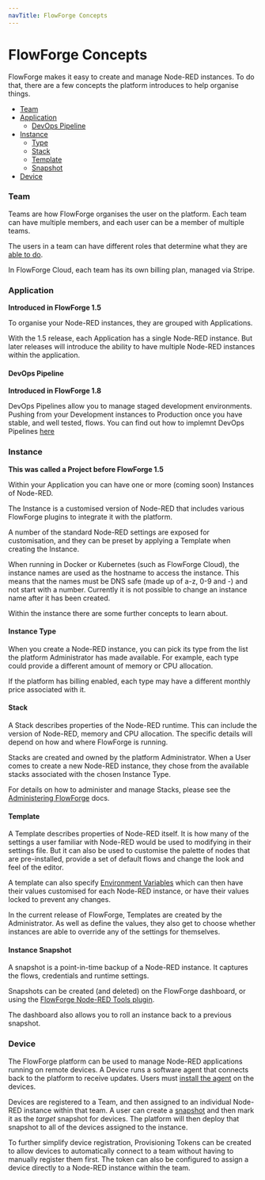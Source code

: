 ```yaml
---
navTitle: FlowForge Concepts
---
```


# FlowForge Concepts

FlowForge makes it easy to create and manage Node-RED instances. To do that, there
are a few concepts the platform introduces to help organise things.

 - [Team](#team)
 - [Application](#application)
   - [DevOps Pipeline](#devops-pipeline)
 - [Instance](#instance)
   - [Type](#instance-type)
   - [Stack](#stack)
   - [Template](#template)
   - [Snapshot](#instance-snapshot)
 - [Device](#device)


### Team

Teams are how FlowForge organises the user on the platform. Each team can have
multiple members, and each user can be a member of multiple teams.

The users in a team can have different roles that determine what they are
[able to do](./team/#role-based-access-control).

In FlowForge Cloud, each team has its own billing plan, managed via Stripe.

### Application

**Introduced in FlowForge 1.5**

To organise your Node-RED instances, they are grouped with Applications.

With the 1.5 release, each Application has a single Node-RED instance. But later
releases will introduce the ability to have multiple Node-RED instances within
the application.

#### DevOps Pipeline

**Introduced in FlowForge 1.8**

DevOps Pipelines allow you to manage staged development environments. Pushing
from your Development instances to Production once you have stable, and well tested,
flows. You can find out how to implemnt DevOps Pipelines [here](./devops-pipelines.md)

### Instance

**This was called a Project before FlowForge 1.5**

Within your Application you can have one or more (coming soon) Instances of Node-RED.

The Instance is a customised version of Node-RED that includes various FlowForge
plugins to integrate it with the platform.

A number of the standard Node-RED settings are exposed for customisation, and they
can be preset by applying a Template when creating the Instance.

When running in Docker or Kubernetes (such as FlowForge Cloud), the instance names
are used as the hostname to access the instance. This means that the names must
be DNS safe (made up of a-z, 0-9 and -) and not start with a number. Currently
it is not possible to change an instance name after it has been created.

Within the instance there are some further concepts to learn about.

#### Instance Type

When you create a Node-RED instance, you can pick its type from the list the platform
Administrator has made available. For example, each type could provide a different
amount of memory or CPU allocation.

If the platform has billing enabled, each type may have a different monthly price
associated with it.

#### Stack

A Stack describes properties of the Node-RED runtime. This can include the
version of Node-RED, memory and CPU allocation. The specific details will depend
on how and where FlowForge is running.

Stacks are created and owned by the platform Administrator. When a User
comes to create a new Node-RED instance, they chose from the available stacks associated
with the chosen Instance Type.

For details on how to administer and manage Stacks, please see the
[Administering FlowForge](../admin/#managing-stacks) docs.

#### Template

A Template describes properties of Node-RED itself. It is how many of the
settings a user familiar with Node-RED would be used to modifying in their settings
file. But it can also be used to customise the palette of nodes that are pre-installed,
provide a set of default flows and change the look and feel of the editor.

A template can also specify [Environment Variables](./envvar.md) which can then have
their values customised for each Node-RED instance, or have their values locked
to prevent any changes.

In the current release of FlowForge, Templates are created by the Administrator.
As well as define the values, they also get to choose whether instances are able
to override any of the settings for themselves.

#### Instance Snapshot

A snapshot is a point-in-time backup of a Node-RED instance. It captures the flows, credentials
and runtime settings.

Snapshots can be created (and deleted) on the FlowForge dashboard, or using the
[FlowForge Node-RED Tools plugin](./node-red-tools.md).

The dashboard also allows you to roll an instance back to a previous snapshot.

### Device

The FlowForge platform can be used to manage Node-RED applications running on remote devices.
A Device runs a software agent that connects back to the platform to receive updates.
Users must [install the agent](./devices.md) on the devices.

Devices are registered to a Team, and then assigned to an individual Node-RED instance within that team.
A user can create a [snapshot](#instance-snapshot) and then mark it as the
*target* snapshot for devices. The platform will then deploy that snapshot to
all of the devices assigned to the instance.

To further simplify device registration, Provisioning Tokens can be created to allow 
devices to automatically connect to a team without having to manually register them first.
The token can also be configured to assign a device directly to a Node-RED instance within the team.
